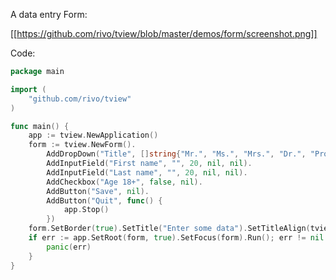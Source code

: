 A data entry Form:

[[https://github.com/rivo/tview/blob/master/demos/form/screenshot.png]]

Code:

```go
package main

import (
	"github.com/rivo/tview"
)

func main() {
	app := tview.NewApplication()
	form := tview.NewForm().
		AddDropDown("Title", []string{"Mr.", "Ms.", "Mrs.", "Dr.", "Prof."}, 0, nil).
		AddInputField("First name", "", 20, nil, nil).
		AddInputField("Last name", "", 20, nil, nil).
		AddCheckbox("Age 18+", false, nil).
		AddButton("Save", nil).
		AddButton("Quit", func() {
			app.Stop()
		})
	form.SetBorder(true).SetTitle("Enter some data").SetTitleAlign(tview.AlignLeft)
	if err := app.SetRoot(form, true).SetFocus(form).Run(); err != nil {
		panic(err)
	}
}
```